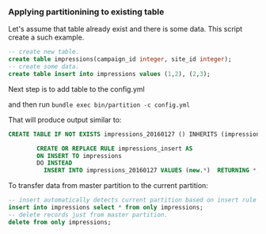 ### Applying partitionining to existing table
Let's assume that table already exist and there is some data. This script create a such example.
```sql
-- create new table.
create table impressions(campaign_id integer, site_id integer);
-- create some data.
create table insert into impressions values (1,2), (2,3);
```
Next step is to add table to the config.yml

and then run `bundle exec bin/partition -c config.yml`

That will produce output similar to:
```sql
CREATE TABLE IF NOT EXISTS impressions_20160127 () INHERITS (impressions);

        CREATE OR REPLACE RULE impressions_insert AS
        ON INSERT TO impressions
        DO INSTEAD
          INSERT INTO impressions_20160127 VALUES (new.*)  RETURNING *;
```

To transfer data from master partition to the current partition:
```sql
-- insert automatically detects current partition based on insert rule defined above.
insert into impressions select * from only impressions;
-- delete records just from master partition.
delete from only impressions;
```
